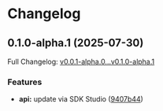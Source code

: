 # Changelog

## 0.1.0-alpha.1 (2025-07-30)

Full Changelog: [v0.0.1-alpha.0...v0.1.0-alpha.1](https://github.com/dedalus-labs/dedalus-sdk-python/compare/v0.0.1-alpha.0...v0.1.0-alpha.1)

### Features

* **api:** update via SDK Studio ([9407b44](https://github.com/dedalus-labs/dedalus-sdk-python/commit/9407b44fa8dbd4df7c18c36eab95a5573399810a))
